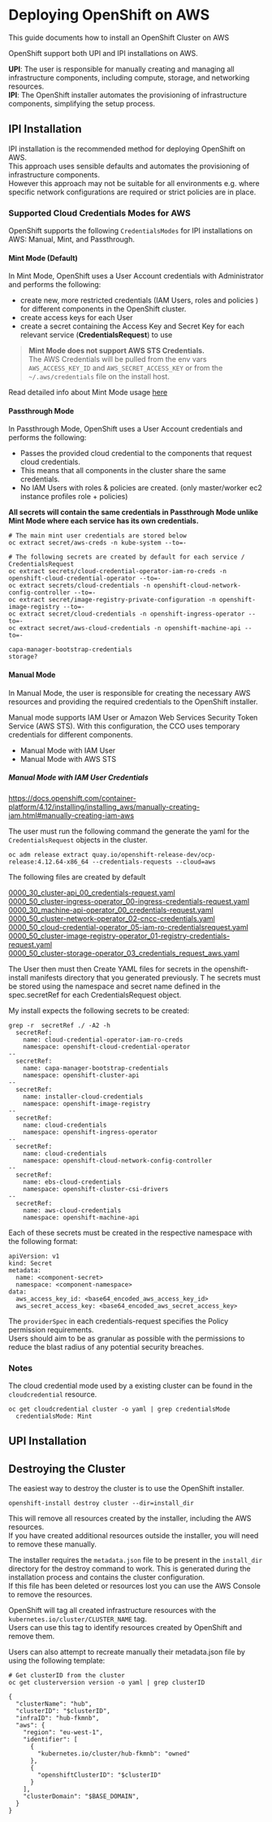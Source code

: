 # Deploying OpenShift on AWS

This guide documents how to install an OpenShift Cluster on AWS

OpenShift support both UPI and IPI installations on AWS. 

**UPI**: The user is responsible for manually creating and managing all infrastructure components, including compute, storage, and networking resources.  
**IPI**: The OpenShift installer automates the provisioning of infrastructure components, simplifying the setup process.  

## IPI Installation

IPI installation is the recommended method for deploying OpenShift on AWS.  
This approach uses sensible defaults and automates the provisioning of infrastructure components.  
However this approach may not be suitable for all environments e.g. where specific network configurations are required or strict policies are in place.  

### Supported Cloud Credentials Modes for AWS

OpenShift supports the following `CredentialsModes` for IPI installations on AWS:
Manual, Mint, and Passthrough.

#### Mint Mode (Default)

In Mint Mode, OpenShift uses a User Account credentials with Administrator and performs the following:
- create new, more restricted credentials (IAM Users, roles and policies ) for different components in the OpenShift cluster.
- create access keys for each User
- create a secret containing the Access Key and Secret Key for each relevant service (**CredentialsRequest**) to use

>**Mint Mode does not support AWS STS Credentials.**  
> The AWS Credentials will be pulled from the env vars `AWS_ACCESS_KEY_ID` and `AWS_SECRET_ACCESS_KEY` or from the `~/.aws/credentials` file on the install host.

Read detailed info about Mint Mode usage [here](mint/readme.md)

#### Passthrough Mode

In Passthrough Mode, OpenShift uses a User Account credentials and performs the following:
- Passes the provided cloud credential to the components that request cloud credentials.
- This means that all components in the cluster share the same credentials.
- No IAM Users with roles & policies are created. (only master/worker ec2 instance profiles role + policies)

**All secrets will contain the same credentials in Passthrough Mode unlike Mint Mode where each service has its own credentials.**  
```shell
# The main mint user credentials are stored below
oc extract secret/aws-creds -n kube-system --to=-

# The following secrets are created by default for each service / CredentialsRequest
oc extract secrets/cloud-credential-operator-iam-ro-creds -n openshift-cloud-credential-operator --to=-
oc extract secrets/cloud-credentials -n openshift-cloud-network-config-controller --to=-
oc extract secret/image-registry-private-configuration -n openshift-image-registry --to=-
oc extract secret/cloud-credentials -n openshift-ingress-operator --to=-
oc extract secret/aws-cloud-credentials -n openshift-machine-api --to=-

capa-manager-bootstrap-credentials
storage?
```

#### Manual Mode

In Manual Mode, the user is responsible for creating the necessary AWS resources and providing the required credentials to the OpenShift installer.

Manual mode supports IAM User or Amazon Web Services Security Token Service (AWS STS). 
With this configuration, the CCO uses temporary credentials for different components.  

- Manual Mode with IAM User
- Manual Mode with AWS STS

##### Manual Mode with IAM User Credentials

https://docs.openshift.com/container-platform/4.12/installing/installing_aws/manually-creating-iam.html#manually-creating-iam-aws  

The user must run the following command the generate the yaml for the `CredentialsRequest` objects in the cluster.


```shell
oc adm release extract quay.io/openshift-release-dev/ocp-release:4.12.64-x86_64 --credentials-requests --cloud=aws
```

The following files are created by default

[0000_30_cluster-api_00_credentials-request.yaml](credentialsrequest/0000_30_cluster-api_00_credentials-request.yaml)                               
[0000_50_cluster-ingress-operator_00-ingress-credentials-request.yaml](credentialsrequest/0000_50_cluster-ingress-operator_00-ingress-credentials-request.yaml)  
[0000_30_machine-api-operator_00_credentials-request.yaml](credentialsrequest/0000_30_machine-api-operator_00_credentials-request.yaml)                      
[0000_50_cluster-network-operator_02-cncc-credentials.yaml](credentialsrequest/0000_50_cluster-network-operator_02-cncc-credentials.yaml)  
[0000_50_cloud-credential-operator_05-iam-ro-credentialsrequest.yaml](credentialsrequest/0000_50_cloud-credential-operator_05-iam-ro-credentialsrequest.yaml)             
[0000_50_cluster-image-registry-operator_01-registry-credentials-request.yaml](credentialsrequest/0000_50_cluster-image-registry-operator_01-registry-credentials-request.yaml)  
[0000_50_cluster-storage-operator_03_credentials_request_aws.yaml](credentialsrequest/0000_50_cluster-storage-operator_03_credentials_request_aws.yaml)  

The User then must then Create YAML files for secrets in the openshift-install manifests directory that you generated previously. T
he secrets must be stored using the namespace and secret name defined in the spec.secretRef for each CredentialsRequest object. 

My install expects the following secrets to be created:
```shell
grep -r  secretRef ./ -A2 -h
  secretRef:
    name: cloud-credential-operator-iam-ro-creds
    namespace: openshift-cloud-credential-operator
--
  secretRef:
    name: capa-manager-bootstrap-credentials
    namespace: openshift-cluster-api
--
  secretRef:
    name: installer-cloud-credentials
    namespace: openshift-image-registry
--
  secretRef:
    name: cloud-credentials
    namespace: openshift-ingress-operator
--
  secretRef:
    name: cloud-credentials
    namespace: openshift-cloud-network-config-controller
--
  secretRef:
    name: ebs-cloud-credentials
    namespace: openshift-cluster-csi-drivers
--
  secretRef:
    name: aws-cloud-credentials
    namespace: openshift-machine-api
```

Each of these secrets must be created in the respective namespace with the following format:
```shell
apiVersion: v1
kind: Secret
metadata:
  name: <component-secret>
  namespace: <component-namespace>
data:
  aws_access_key_id: <base64_encoded_aws_access_key_id>
  aws_secret_access_key: <base64_encoded_aws_secret_access_key>
```

The `providerSpec` in each credentials-request specifies the Policy permission requirements.  
Users should aim to be as granular as possible with the permissions to reduce the blast radius of any potential security breaches.  

### Notes

The cloud credential mode used by a existing cluster can be found in the `cloudcredential` resource.

```shell
oc get cloudcredential cluster -o yaml | grep credentialsMode
  credentialsMode: Mint
```

## UPI Installation


## Destroying the Cluster

The easiest way to destroy the cluster is to use the OpenShift installer.

```shell
openshift-install destroy cluster --dir=install_dir
```

This will remove all resources created by the installer, including the AWS resources.  
If you have created additional resources outside the installer, you will need to remove these manually.

The installer requires the `metadata.json` file to be present in the `install_dir` directory for the destroy command to work. 
This is generated during the installation process and contains the cluster configuration.  
If this file has been deleted or resources lost you can use the AWS Console to remove the resources.

OpenShift will tag all created infrastructure resources with the `kubernetes.io/cluster/CLUSTER_NAME` tag.  
Users can use this tag to identify resources created by OpenShift and remove them.  

Users can also attempt to recreate manually their metadata.json file by using the following template:

```shell
# Get clusterID from the cluster
oc get clusterversion version -o yaml | grep clusterID 
```

```shell
{
  "clusterName": "hub",
  "clusterID": "$clusterID",
  "infraID": "hub-fkmnb",
  "aws": {
    "region": "eu-west-1",
    "identifier": [
      {
        "kubernetes.io/cluster/hub-fkmnb": "owned"
      },
      {
        "openshiftClusterID": "$clusterID"
      }
    ],
    "clusterDomain": "$BASE_DOMAIN",
  }
}
```
